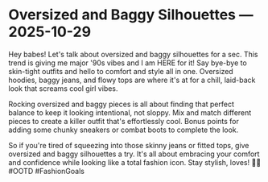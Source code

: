 # Oversized and Baggy Silhouettes — 2025-10-29

Hey babes! Let's talk about oversized and baggy silhouettes for a sec. This trend is giving me major '90s vibes and I am HERE for it! Say bye-bye to skin-tight outfits and hello to comfort and style all in one. Oversized hoodies, baggy jeans, and flowy tops are where it's at for a chill, laid-back look that screams cool girl vibes.

Rocking oversized and baggy pieces is all about finding that perfect balance to keep it looking intentional, not sloppy. Mix and match different pieces to create a killer outfit that's effortlessly cool. Bonus points for adding some chunky sneakers or combat boots to complete the look.

So if you're tired of squeezing into those skinny jeans or fitted tops, give oversized and baggy silhouettes a try. It's all about embracing your comfort and confidence while looking like a total fashion icon. Stay stylish, loves! 💖✨ #OOTD #FashionGoals